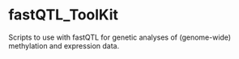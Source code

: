 # fastQTL_ToolKit
Scripts to use with fastQTL for genetic analyses of (genome-wide) methylation and expression data.
